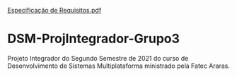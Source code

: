 [Especificação de Requisitos.pdf](https://github.com/CM200306/DSM-ProjIntegrador-Grupo3/files/7621937/Especificacao.de.Requisitos.pdf)
# DSM-ProjIntegrador-Grupo3
Projeto Integrador do Segundo Semestre de 2021 do curso de Desenvolvimento de Sistemas Multiplataforma ministrado pela Fatec Araras.
 
